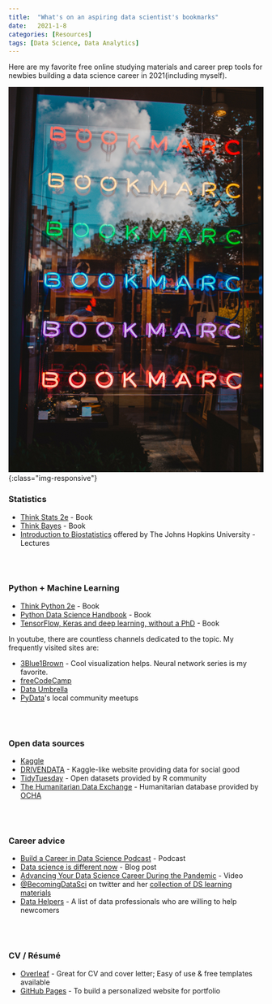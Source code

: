 ```yaml
---
title:  "What's on an aspiring data scientist's bookmarks"
date:   2021-1-8
categories: [Resources]
tags: [Data Science, Data Analytics]
---
```


Here are my favorite free online studying materials and career prep tools for newbies building a data science career in 2021(including myself).

![Photo by Antonio DiCaterina on Unsplash](/images/bookmarks.jpg){:class="img-responsive"}

### Statistics

* [Think Stats 2e](https://greenteapress.com/wp/think-stats-2e/) - Book
* [Think Bayes](https://greenteapress.com/wp/think-bayes/) - Book
* [Introduction to Biostatistics](http://ocw.jhsph.edu/index.cfm/go/viewCourse/course/IntroBiostats/coursePage/schedule/) offered by The Johns Hopkins University - Lectures
<br>
<br>

### Python + Machine Learning

* [Think Python 2e](https://greenteapress.com/wp/think-python-2e/) - Book
* [Python Data Science Handbook](https://jakevdp.github.io/PythonDataScienceHandbook/) - Book
* [TensorFlow, Keras and deep learning, without a PhD](https://codelabs.developers.google.com/codelabs/cloud-tensorflow-mnist/#0) - Book


In youtube, there are countless channels dedicated to the topic. My frequently visited sites are:
* [3Blue1Brown](https://www.youtube.com/playlist?list=PLZHQObOWTQDNU6R1_67000Dx_ZCJB-3pi) - Cool visualization helps. Neural network series is my favorite.
* [freeCodeCamp](https://www.youtube.com/channel/UC8butISFwT-Wl7EV0hUK0BQ)
* [Data Umbrella](https://www.youtube.com/c/DataUmbrella)
* [PyData](https://www.youtube.com/user/PyDataTV/playlists)'s local community meetups
<br>
<br>

### Open data sources

* [Kaggle](https://www.kaggle.com/)
* [DRIVENDATA](https://www.drivendata.org/) - Kaggle-like website providing data for social good
* [TidyTuesday](https://github.com/rfordatascience/tidytuesday) - Open datasets provided by R community
* [The Humanitarian Data Exchange](https://data.humdata.org/) - Humanitarian database provided by [OCHA](https://www.unocha.org/)
<br>
<br>

### Career advice

* [Build a Career in Data Science Podcast](https://podcast.bestbook.cool/) - Podcast
* [Data science is different now](http://veekaybee.github.io/2019/02/13/data-science-is-different/) - Blog post
* [Advancing Your Data Science Career During the Pandemic](https://www.youtube.com/watch?v=jKScXsJ5lGI&t=3637s) - Video
* [@BecomingDataSci](https://twitter.com/BecomingDataSci) on twitter and her [collection of DS learning materials](http://www.datasciguide.com/)
* [Data Helpers](https://www.datahelpers.org/) - A list of data professionals who are willing to help newcomers
<br>
<br>

### CV / Résumé

* [Overleaf](https://www.overleaf.com/) - Great for CV and cover letter; Easy of use & free templates available
* [GitHub Pages](https://pages.github.com/) - To build a personalized website for portfolio
<br>
<br>
<br>